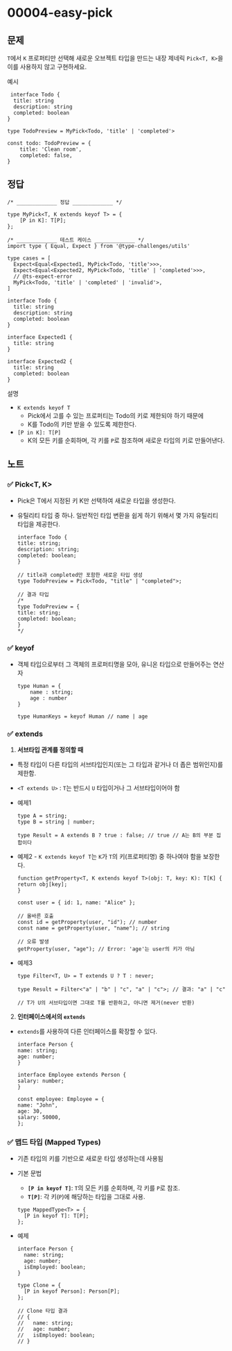 # 00004-easy-pick

## **문제**

`T`에서 `K` 프로퍼티만 선택해 새로운 오브젝트 타입을 만드는 내장 제네릭 `Pick<T, K>`을 이를 사용하지 않고 구현하세요.

예시

```tsx
 interface Todo {
  title: string
  description: string
  completed: boolean
}

type TodoPreview = MyPick<Todo, 'title' | 'completed'>

const todo: TodoPreview = {
    title: 'Clean room',
    completed: false,
}
```

## 정답

```tsx
/* _____________ 정답 _____________ */
 
type MyPick<T, K extends keyof T> = {
	[P in K]: T[P];
};

/* _____________ 테스트 케이스 _____________ */
import type { Equal, Expect } from '@type-challenges/utils'

type cases = [
  Expect<Equal<Expected1, MyPick<Todo, 'title'>>>,
  Expect<Equal<Expected2, MyPick<Todo, 'title' | 'completed'>>>,
  // @ts-expect-error
  MyPick<Todo, 'title' | 'completed' | 'invalid'>,
]

interface Todo {
  title: string
  description: string
  completed: boolean
}

interface Expected1 {
  title: string
}

interface Expected2 {
  title: string
  completed: boolean
}
```

설명

- `K extends keyof T`
    - Pick에서 고를 수 있는 프로퍼티는 Todo의 키로 제한되야 하기 때문에
    - K를 Todo의 키만 받을 수 있도록 제한한다.
- `[P in K]: T[P]`
    - K의 모든 키를 순회하며, 각 키를 `P`로 참조하며 새로운 타입의 키로 만들어낸다.

## 노트

### ✅ Pick<T, K>

- Pick은 T에서 지정된 키 K만 선택하여 새로운 타입을 생성한다.
- 유틸리티 타입 중 하나. 일반적인 타입 변환을 쉽게 하기 위해서 몇 가지 유틸리티 타입을 제공한다.

   ```tsx
   interface Todo {
   title: string;
   description: string;
   completed: boolean;
   }

   // title과 completed만 포함한 새로운 타입 생성
   type TodoPreview = Pick<Todo, "title" | "completed">;

   // 결과 타입
   /*
   type TodoPreview = {
   title: string;
   completed: boolean;
   }
   */
   ```

### ✅ keyof

- 객체 타입으로부터 그 객체의 프로퍼티명을 모아, 유니온 타입으로 만들어주는 연산자
    
    ```tsx
    type Human = {
    	name : string;
    	age : number
    }
    
    type HumanKeys = keyof Human // name | age
    ```
    
### ✅ extends

1. **서브타입 관계를 정의할 때**
- 특정 타입이 다른 타입의 서브타입인지(또는 그 타입과 같거나 더 좁은 범위인지)를 제한함.
- `<T extends U>` : `T`는 반드시 `U` 타입이거나 그 서브타입이어야 함
- 예제1

   ```tsx
   type A = string;
   type B = string | number;

   type Result = A extends B ? true : false; // true // A는 B의 부분 집합이다
   ```

- 예제2  - `K extends keyof T`는 `K`가 `T`의 키(프로퍼티명) 중 하나여야 함을 보장한다.

   ```tsx
   function getProperty<T, K extends keyof T>(obj: T, key: K): T[K] {
   return obj[key];
   }

   const user = { id: 1, name: "Alice" };

   // 올바른 호출
   const id = getProperty(user, "id"); // number
   const name = getProperty(user, "name"); // string

   // 오류 발생
   getProperty(user, "age"); // Error: 'age'는 user의 키가 아님
   ```

- 예제3

   ```tsx
   type Filter<T, U> = T extends U ? T : never;

   type Result = Filter<"a" | "b" | "c", "a" | "c">; // 결과: "a" | "c"

   // T가 U의 서브타입이면 그대로 T를 반환하고, 아니면 제거(never 반환)
   ```

2.  **인터페이스에서의 `extends`**

- `extends`를 사용하여 다른 인터페이스를 확장할 수 있다. 

   ```tsx
   interface Person {
   name: string;
   age: number;
   }

   interface Employee extends Person {
   salary: number;
   }

   const employee: Employee = {
   name: "John",
   age: 30,
   salary: 50000,
   };

   ```

### **✅ 맵드 타입 (Mapped Types)**

- 기존 타입의 키를 기반으로 새로운 타입 생성하는데 사용됨
- 기본 문법
    - **`[P in keyof T]`**: `T`의 모든 키를 순회하며, 각 키를 `P`로 참조.
    - **`T[P]`**: 각 키(`P`)에 해당하는 타입을 그대로 사용.
    
    ```tsx
    type MappedType<T> = {
      [P in keyof T]: T[P];
    };
    ```
    
- 예제
    
    ```tsx
    interface Person {
      name: string;
      age: number;
      isEmployed: boolean;
    }
    
    type Clone = {
      [P in keyof Person]: Person[P];
    };
    
    // Clone 타입 결과
    // {
    //   name: string;
    //   age: number;
    //   isEmployed: boolean;
    // }
    
    ```
    

 